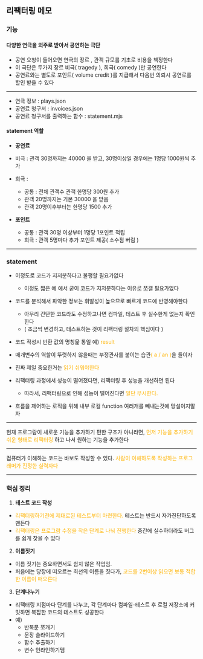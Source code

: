## 리팩터링 메모

### 기능
#### 다양한 연극을 외주로 받아서 공연하는 극단

- 공연 요청이 들어오면 연극의 장르 , 관객 규모를 기초로 비용을 책정한다
- 이 극단은 두가지 장르 비극( tragedy ), 희극( comedy )만 공연한다
- 공연료와는 별도로 포인트( volume credit )를 지급해서 다음번 의뢰시 공연로를 할인 받을 수 있다

---

- 연극 정보 : plays.json
- 공연료 청구서 : invoices.json
- 공연료 청구서를 출력하는 함수 : statement.mjs


#### statement 역할

- **공연료**
- 비극 : 관객 30명까지는 40000 을 받고, 30명이상일 경우에는 1명당 1000원씩 추가
- 희극 : 
  - 공통 : 전체 관객수 관객 한명당 300원 추가
  - 관객 20명까지는 기본 30000 을 받음
  - 관객 20명이후부터는 한명당 1500 추가


- **포인트**
  - 공통 : 관객 30명 이상부터 1명당 1포인트 적립
  - 희극 : 관객 5명마다 추가 포인트 제공( 소수점 버림 )
  
---

### statement

- 이정도로 코드가 지저분하다고 불평할 필요가없다
  - 이정도 짧은 예 에서 굳이 코드가 지저분하다는 이유로 쪼갤 필요가없다


- 코드를 분석해서 파악한 정보는 휘발성이 높으므로 빠르게 코드에 반영해야한다
  - 아무리 간단한 코드라도 수정하고나면 컴파일, 테스트 후 실수한게 없는지 확인한다
  - ( 조금씩 변경하고, 테스트하는 것이 리팩터링 절차의 핵심이다 )
  

- 코드 작성시 반환 값의 명칭읉 통일 예)  <span style="color:#ffb300">result</span>


- 매개변수의 역할이 뚜렷하지 않을때는 부정관사를 붙이는 습관<span style="color:#ffb300">( a / an )</span>을 들이자


- 진짜 제일 중요한거는<span style="color:#ffb300"> 읽기 쉬워야한다</span>


- 리팩터링 과정에서 성능이 떨어졌다면, 리팩터링 후 성능을 개선하면 된다
  - 따라서, 리팩터링으로 인해 성능이 떨어진다면 <span style="color:#ffb300">일단 무시한다.</span>

- 흐름을 제어하는 로직을 위해 내부 로컬 function 여러개를 빼내는것에 망설이지말자

---

현재 프로그람이 새로운 기능을 추가하기 편한 구조가 아니라면,
<span style="color:#ffb300"> 먼저 기능을 추가하기 쉬운 형태로 리팩터링 </span> 하고 나서 원하는 기능을 추가한다

---

컴퓨터가 이해하는 코드는 바보도 작성할 수 있다. <span style="color:#ffb300"> 사람이 이해하도록 작성하는 프로그래머가 진정한 실력자다</span>

---

### 핵심 정리

1. **테스트 코드 작성**
  - <span style="color:#ffb300">리팩터링하기전에 제대로된 테스트부터 마련한다.</span> 테스트는 반드시 자가진단하도록 맨든다 
  - <span style="color:#ffb300">리팩터링은 프로그람 수정을 작은 단계로 나눠 진행한다</span> 중간에 실수하더라도 버그를 쉽게 찾을 수 있다
2. **이름짓기**
  - 이름 짓기는 중요하면서도 쉽지 않은 작업임.
  - 처음에는 당장에 떠오르는 최선의 이름을 짓다가, <span style="color:#ffb300">코드를 2번이상 읽으면 보통 적합한 이름이 떠오른다</span>
3. **단계나누기**
  - 리팩터링 지점마다 단계를 나누고, 각 단계마다 컴파일-테스트 후 로컬 저장소에 커밋하면 복잡한 코드의 테스트도 성공한다
  - 예) 
    - 반복문 쪼개기
    - 문장 슬라이드하기
    - 함수 추출하기
    - 변수 인라인하기멤